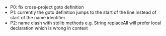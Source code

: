 - P0: fix cross-project goto definition
- P1: currently the goto definition jumps to the start of the line instead of start of the name identifier
- P2: name clash with stdlib methods e.g. String replaceAll will prefer local declaration which is wrong in context
